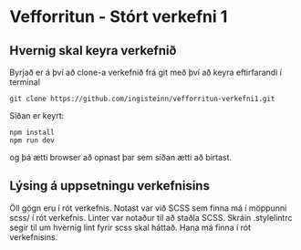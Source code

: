 # Vefforritun - Stórt verkefni 1

## Hvernig skal keyra verkefnið

Byrjað er á því að clone-a verkefnið frá git með því að keyra eftirfarandi í terminal

```
git clone https://github.com/ingisteinn/vefforritun-verkefni1.git
```

Síðan er keyrt:
```
npm install
npm run dev
```
og þá ætti browser að opnast þar sem síðan ætti að birtast.

## Lýsing á uppsetningu verkefnisins

Öll gögn eru í rót verkefnis.
Notast var við SCSS sem finna má í möppunni scss/ í rót verkefnis. Linter var notaður til að staðla SCSS. Skráin .stylelintrc segir til um hvernig lint fyrir scss skal háttað. Hana má finna í rót verkefnisins.